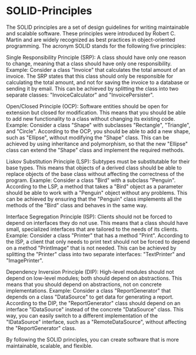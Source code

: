 # SOLID-Principles

The SOLID principles are a set of design guidelines for writing maintainable and scalable software. These principles were introduced by Robert C. Martin and are widely recognized as best practices in object-oriented programming. The acronym SOLID stands for the following five principles:

Single Responsibility Principle (SRP): A class should have only one reason to change, meaning that a class should have only one responsibility.
Example: Consider a class "Invoice" that calculates the total amount of an invoice. The SRP states that this class should only be responsible for calculating the total amount, and not for saving the invoice to a database or sending it by email. This can be achieved by splitting the class into two separate classes: "InvoiceCalculator" and "InvoicePersister".

Open/Closed Principle (OCP): Software entities should be open for extension but closed for modification. This means that you should be able to add new functionality to a class without changing its existing code.
Example: Consider a class "Shape" with subclasses "Rectangle", "Triangle", and "Circle". According to the OCP, you should be able to add a new shape, such as "Ellipse", without modifying the "Shape" class. This can be achieved by using inheritance and polymorphism, so that the new "Ellipse" class can extend the "Shape" class and implement the required methods.

Liskov Substitution Principle (LSP): Subtypes must be substitutable for their base types. This means that objects of a derived class should be able to replace objects of the base class without affecting the correctness of the program.
Example: Consider a class "Bird" with a subclass "Penguin". According to the LSP, a method that takes a "Bird" object as a parameter should be able to work with a "Penguin" object without any problems. This can be achieved by ensuring that the "Penguin" class implements all the methods of the "Bird" class and behaves in the same way.

Interface Segregation Principle (ISP): Clients should not be forced to depend on interfaces they do not use. This means that a class should have small, specialized interfaces that are tailored to the needs of its clients.
Example: Consider a class "Printer" that has a method "Print". According to the ISP, a client that only needs to print text should not be forced to depend on a method "PrintImage" that is not needed. This can be achieved by splitting the "Printer" class into two separate interfaces: "TextPrinter" and "ImagePrinter".

Dependency Inversion Principle (DIP): High-level modules should not depend on low-level modules; both should depend on abstractions. This means that you should depend on abstractions, not on concrete implementations.
Example: Consider a class "ReportGenerator" that depends on a class "DataSource" to get data for generating a report. According to the DIP, the "ReportGenerator" class should depend on an interface "IDataSource" instead of the concrete "DataSource" class. This way, you can easily switch to a different implementation of the "IDataSource" interface, such as a "RemoteDataSource", without affecting the "ReportGenerator" class.

By following the SOLID principles, you can create software that is more maintainable, scalable, and flexible.
